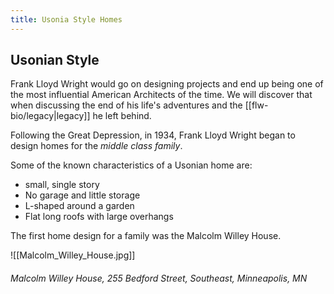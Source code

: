 ```yaml
---
title: Usonia Style Homes
---
```

## Usonian Style
Frank Lloyd Wright would go on designing projects and end up being one of the most influential American Architects of the time.  We will discover that when discussing the end of his life's adventures and the [[flw-bio/legacy|legacy]] he left behind.

Following the Great Depression, in 1934, Frank Lloyd Wright began to design homes for the _middle class family_.

Some of the known characteristics of a Usonian home are:
* small, single story
* No garage and little storage
* L-shaped around a garden
* Flat long roofs with large overhangs

The first home design for a family was the Malcolm Willey House.

![[Malcolm_Willey_House.jpg]]
###### Malcolm Willey House, 255 Bedford Street, Southeast, Minneapolis, MN